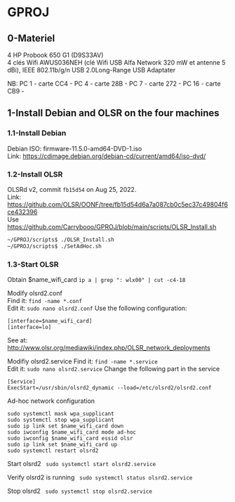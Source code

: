 # GPROJ

## 0-Materiel   
4 HP Probook 650 G1 (D9S33AV)     
4 clés Wifi AWUS036NEH (clé Wifi USB Alfa Network 320 mW et antenne 5 dBi), IEEE 802.11b/g/n USB 2.0Long-Range USB Adaptater   

NB: 
PC 1 - carte CC4 - 
PC 4 - carte 28B -
PC 7 - carte 272 -
PC 16 - carte CB9 -

## 1-Install Debian and OLSR on the four machines   

### 1.1-Install Debian
Debian ISO: firmware-11.5.0-amd64-DVD-1.iso   
Link: https://cdimage.debian.org/debian-cd/current/amd64/iso-dvd/   

### 1.2-Install OLSR   
OLSRd v2, commit ```fb15d54``` on Aug 25, 2022.   
Link: https://github.com/OLSR/OONF/tree/fb15d54d6a7a087cb0c5ec37c49804f6ce432396   
Use https://github.com/Carrybooo/GPROJ/blob/main/scripts/OLSR_Install.sh   
```bash
~/GPROJ/scripts$ ./OLSR_Install.sh
~/GPROJ/scripts$ ./SetAdHoc.sh
```
### 1.3-Start OLSR

Obtain $name_wifi_card
```ip a | grep ": wlx00" | cut -c4-18```

Modify olsrd2.conf   
Find it: ```find -name *.conf```   
Edit it: ```sudo nano olsrd2.conf``` 
Use the following configuration:
```
[interface=$name_wifi_card]
[interface=lo]
```
See at: http://www.olsr.org/mediawiki/index.php/OLSR_network_deployments   

Modifiy olsrd2.service
Find it: ```find -name *.service```   
Edit it: ```sudo nano olsrd2.service```
Change the following part in the service
```
[Service]
ExecStart=/usr/sbin/olsrd2_dynamic --load=/etc/olsrd2/olsrd2.conf
```

Ad-hoc network configuration
```
sudo systemctl mask wpa_supplicant
sudo systemctl stop wpa_supplicant
sudo ip link set $name_wifi_card down
sudo iwconfig $name_wifi_card mode ad-hoc
sudo iwconfig $name_wifi_card essid olsr
sudo ip link set $name_wifi_card up
sudo systemctl restart olsrd2
```
Start olsrd2
``` sudo systemctl start olsrd2.service```

Verify olsrd2 is running
``` sudo systemctl status olsrd2.service```

Stop olsrd2
``` sudo systemctl stop olsrd2.service```



